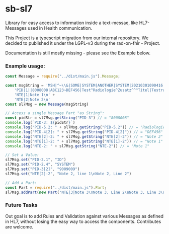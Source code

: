# sb-sl7
Library for easy access to information inside a text-messae, like HL7-Messages used in Health communication.

This Project is a typescript migration from our internal repository.
We decided to published it under the LGPL-v3 during the rad-on-fhir - Project. 

Documentation is still mostly missing - please see the Example below.

### Example usage:

```javascript
const Message = require("../dist/main.js").Message;

const msgString = 'MSH|^~\\&|SOME|SYSTEM|ANOTHER|SYSTEM|20210301090416||ORM^O01|1000000|P|2.5|||AL|NE||8859/15|\n' +
    'PID|1||8008008|ABC123~DEF456|Test^Radiologie^Zusatz^^^Titel|Testrad|19611019000000||||Test Str. 66^^Test^^12345^||05555/6667778889||||||Test@example.local|||Anna Test|Testhausen|N|||Developer|||\n' +
    'NTE|1|Note 1\n' +
    'NTE|2|Note 2\n'
const sl7Msg = new Message(msgString)

// Access a single Message Part "as String":
const pidStr = sl7Msg.getString("PID-3") // = "8008008"
console.log(`PID-3: ${pidStr}`)
console.log("PID-5.2: " + sl7Msg.getString("PID-5.2")) // = "Radiologie"
console.log("PID-4[2]: " + sl7Msg.getString("PID-4[2]")) // = "DEF456"
console.log("NTE[2]-2: " + sl7Msg.getString("NTE[2]-2")) // = "Note 2"
console.log("NTE[1]-2: " + sl7Msg.getString("NTE[1]-2")) // = "Note 1"
console.log("NTE-2: " + sl7Msg.getString("NTE-2")) // = "Note 1"

// Set a Value:
sl7Msg.set("PID-2.1", "ID")
sl7Msg.set("PID-2.4", "SYSTEM")
sl7Msg.set("PID-3[2]", "9009009")
sl7Msg.set("NTE[2]-2", "Note 2, line 1\nNote 2, Line 2")

// Add a Part:
const Part = require("../dist/main.js").Part;
sl7Msg.addPart(new Part("NTE|3|Note 3\nNote 3, Line 2\nNote 3, Line 3\nNote 3, Line 4\n"))

```

### Future Tasks

Out goal is to add Rules and Validation against various Messages as defined in HL7, without
losing the easy way to access the components. Contributes are welcome.  
